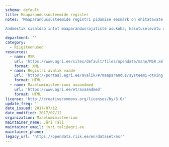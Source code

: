 ```yaml
---
schema: default
title: Maaparandussüsteemide register
notes: 'Maaparandussüsteemide registri pidamise eesmärk on ehitatavate ja kasutusele võetud maaparandussüsteemi kuuluvate hoonete ja rajatiste kohta teabe koondamine, hoidmine ja avalikustamine. Registri vastutav töötleja on Maaeluministeerium ja volitatud töötleja Põllumajandusamet (PMA). Täpsemat teavet maaparandussüsteemide registrist saab PMA kodulehelt http://www.pma.agri.ee/index.php?id=104&sub=355&sub2=397&sub3=398. 

Andmestik sisaldab infot maaparandusrajatiste asukoha, kasutuselevõtu aasta ja kuivendussüsteemi detailide kohta. 
'
department: ''
category:
  - Riigiteenused
resources:
  - name: MSR
    url: 'https://www.agri.ee/sites/default/files/opendata/mahe/MSR.xml'
    format: XML
  - name: Registri avalik vaade
    url: 'https://portaal.agri.ee/avalik/#/maaparandus/systeemi-otsing'
    format: HTML
  - name: Maaeluministeeriumi avaandmed
    url: 'https://www.agri.ee/et/avaandmed'
    format: HTML
license: 'http://creativecommons.org/licenses/by/3.0/'
update_freq: ''
date_issued: 2017/07/12
date_modified: 2017/07/12
organization: Maaeluministeerium
maintainer_name: Jüri Tali
maintainer_email: jyri.tali@agri.ee
maintainer_phone: ''
legacy_url: 'https://opendata.riik.ee/en/dataset/msr'
---
```

